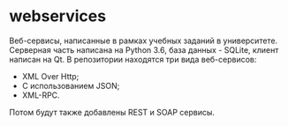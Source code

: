 # webservices
Веб-сервисы, написанные в рамках учебных заданий в университете. Серверная часть написана на Python 3.6, база данных - SQLite, клиент написан на Qt.
В репозитории находятся три вида веб-сервисов:
- XML Over Http;
- С использованием JSON;
- XML-RPC.  

Потом будут также добавлены REST и SOAP сервисы.
